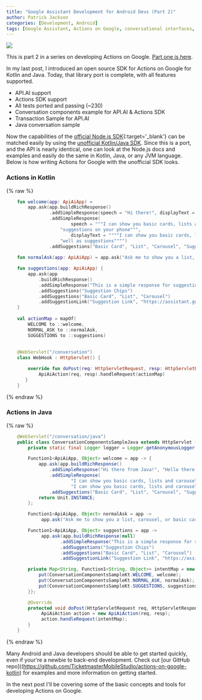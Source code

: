 ```yaml
---
title: "Google Assistant Development for Android Devs (Part 2)"
author: Patrick Jackson
categories: [Development, Android]
tags: [Google Assistant, Actions on Google, conversational interfaces, Kotlin]
---
```



![](https://storage.googleapis.com/kotlin-actions-sdk.appspot.com/actions-kotlin-java.png)

This is part 2 in a series on developing Actions on Google.  [Part one is here](http://ticketmastermobilestudio.com/blog/google-assistant-development-for-android-devs-part-1).

In my last post, I introduced an open source SDK for Actions on Google for Kotlin and Java.  Today, that library port is complete, with all features supported.  

 - API.AI support
 - Actions SDK support
 - All tests ported and passing (~230)
 - Conversation components example for API.AI & Actions SDK
 - Transaction Sample for API.AI
 - Java conversation sample
 
Now the capabilities of the [official Node.js SDK](https://github.com/actions-on-google/actions-on-google-nodejs){:target='_blank'} can be matched easily by using the [unofficial Kotlin/Java SDK](https://github.com/TicketmasterMobileStudio/actions-on-google-kotlin).  Since this is a port, and the API is nearly identical, one can look at the Node.js docs and examples and easily do the same in Kotlin, Java, or any JVM language.  Below is how writing Actions for Google with the unofficial SDK looks.

### Actions in Kotlin

{% raw %}
```kotlin
    fun welcome(app: ApiAiApp) =
        app.ask(app.buildRichResponse()
                .addSimpleResponse(speech = "Hi there!", displayText = "Hello there!")
                .addSimpleResponse(
                        speech = """I can show you basic cards, lists and carousels as well as
                    "suggestions on your phone""",
                        displayText = """"I can show you basic cards, lists and carousels as
                    "well as suggestions"""")
                .addSuggestions("Basic Card", "List", "Carousel", "Suggestions"))
                
    fun normalAsk(app: ApiAiApp) = app.ask("Ask me to show you a list, carousel, or basic card")

    fun suggestions(app: ApiAiApp) {
        app.ask(app
            .buildRichResponse()
            .addSimpleResponse("This is a simple response for suggestions")
            .addSuggestions("Suggestion Chips")
            .addSuggestions("Basic Card", "List", "Carousel")
            .addSuggestionLink("Suggestion Link", "https://assistant.google.com/"))
    }
    
    val actionMap = mapOf(
        WELCOME to ::welcome,
        NORMAL_ASK to ::normalAsk,
        SUGGESTIONS to ::suggestions)
      
    
    @WebServlet("/conversation")
    class WebHook : HttpServlet() {

    	override fun doPost(req: HttpServletRequest, resp: HttpServletResponse) {
        	ApiAiAction(req, resp).handleRequest(actionMap)
       }
    }
```
{% endraw %}

### Actions in Java

{% raw %}
```java
	@WebServlet("/conversation/java")
	public class ConversationComponentsSampleJava extends HttpServlet {
    	private static final Logger logger = Logger.getAnonymousLogger();

		Function1<ApiAiApp, Object> welcome = app -> {
        	app.ask(app.buildRichResponse()
                .addSimpleResponse("Hi there from Java!", "Hello there from Java!")
                .addSimpleResponse(
                        "I can show you basic cards, lists and carousels as well as suggestions on your phone",
                        "I can show you basic cards, lists and carousels as well as suggestions")
                .addSuggestions("Basic Card", "List", "Carousel", "Suggestions"), null);
        	return Unit.INSTANCE;
    	};

    	Function1<ApiAiApp, Object> normalAsk = app ->
       	     app.ask("Ask me to show you a list, carousel, or basic card");

    	Function1<ApiAiApp, Object> suggestions = app ->
       	     app.ask(app.buildRichResponse(null)
                    .addSimpleResponse("This is a simple response for suggestions", null)
                    .addSuggestions("Suggestion Chips")
                    .addSuggestions("Basic Card", "List", "Carousel")
                    .addSuggestionLink("Suggestion Link", "https://assistant.google.com/"));

		private Map<String, Function1<String, Object>> intentMap = new HashMap() {{
        	put(ConversationComponentsSampleKt.WELCOME, welcome);
        	put(ConversationComponentsSampleKt.NORMAL_ASK, normalAsk);
        	put(ConversationComponentsSampleKt.SUGGESTIONS, suggestions);
    	}};

    	@Override
    	protected void doPost(HttpServletRequest req, HttpServletResponse resp) throws ServletException, IOException {
         	 ApiAiAction action = new ApiAiAction(req, resp);
       	 	 action.handleRequest(intentMap);
    	}
    }
```
{% endraw %}

 
Many Android and Java developers should be able to get started quickly, even if your're a newbie to back-end development.  Check out [our GitHub repo]((https://github.com/TicketmasterMobileStudio/actions-on-google-kotlin) for examples and more information on getting started.

In the next post I'll be covering some of the basic concepts and tools for developing Actions on Google.

